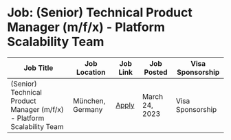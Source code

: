 # Job: (Senior) Technical Product Manager (m/f/x) - Platform Scalability Team

| Job Title | Job Location | Job Link | Job Posted | Visa Sponsorship |
| --- | --- | --- | --- | --- |
| (Senior) Technical Product Manager (m/f/x) - Platform Scalability Team | München, Germany | [Apply](https://jobs.smartrecruiters.com/ScalableGmbH/743999886506063--senior-technical-product-manager-m-f-x-platform-scalability-team) | March 24, 2023 | Visa Sponsorship |
